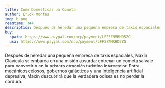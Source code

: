 ```yaml
---
title: Cómo Domesticar un Cometa
author: Erick Montes
img: b.png
readtime: 344
description: Después de heredar una pequeña empresa de taxis espaciales, Maxín Clavícula se embarca en una misión absurda...
buy:
  spain: https://www.paypal.com/ncp/payment/LFFSZNMRHD5ZG
  usa: https://www.paypal.com/ncp/payment/LFFSZNMRHD5ZG
---
```


Después de heredar una pequeña empresa de taxis espaciales, Maxín Clavícula se embarca en una misión absurda: entrenar un cometa salvaje para convertirlo en la primera atracción turística interestelar. Entre mecánicos celosos, gobiernos galácticos y una inteligencia artificial depresiva, Maxín descubrirá que la verdadera odisea es no perder la cordura.